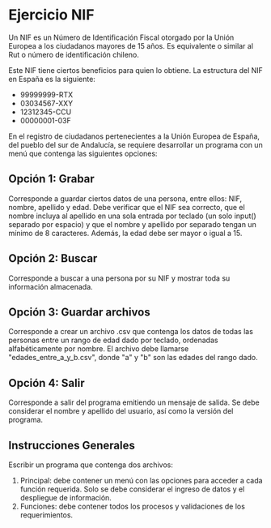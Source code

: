 # Ejercicio NIF

Un NIF es un Número de Identificación Fiscal otorgado por la Unión Europea a los ciudadanos mayores de 15 años. Es equivalente o similar al Rut o número de identificación chileno.

Este NIF tiene ciertos beneficios para quien lo obtiene. La estructura del NIF en España es la siguiente:

- 99999999-RTX
- 03034567-XXY
- 12312345-CCU
- 00000001-03F

En el registro de ciudadanos pertenecientes a la Unión Europea de España, del pueblo del sur de Andalucía, se requiere desarrollar un programa con un menú que contenga las siguientes opciones:

## Opción 1: Grabar

Corresponde a guardar ciertos datos de una persona, entre ellos: NIF, nombre, apellido y edad. Debe verificar que el NIF sea correcto, que el nombre incluya al apellido en una sola entrada por teclado (un solo input() separado por espacio) y que el nombre y apellido por separado tengan un mínimo de 8 caracteres. Además, la edad debe ser mayor o igual a 15.

## Opción 2: Buscar

Corresponde a buscar a una persona por su NIF y mostrar toda su información almacenada.

## Opción 3: Guardar archivos

Corresponde a crear un archivo .csv que contenga los datos de todas las personas entre un rango de edad dado por teclado, ordenadas alfabéticamente por nombre. El archivo debe llamarse "edades_entre_a_y_b.csv", donde "a" y "b" son las edades del rango dado.

## Opción 4: Salir

Corresponde a salir del programa emitiendo un mensaje de salida. Se debe considerar el nombre y apellido del usuario, así como la versión del programa.

## Instrucciones Generales

Escribir un programa que contenga dos archivos:

1. Principal: debe contener un menú con las opciones para acceder a cada función requerida. Solo se debe considerar el ingreso de datos y el despliegue de información.
2. Funciones: debe contener todos los procesos y validaciones de los requerimientos.
